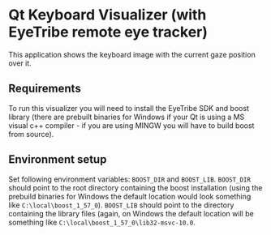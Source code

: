 # Qt Keyboard Visualizer (with EyeTribe remote eye tracker)

This application shows the keyboard image with the current gaze position over it.

## Requirements

To run this visualizer you will need to install the EyeTribe SDK and boost library (there are prebuilt binaries for Windows if your Qt is using a MS visual c++ compiler - if you are using MINGW you will have to build boost from source).

## Environment setup

Set following environment variables: `BOOST_DIR` and `BOOST_LIB`. `BOOST_DIR` should point to the root directory containing the boost installation (using the prebuild binaries for Windows the default location would look something like `C:\local\boost_1_57_0`). `BOOST_LIB` should point to the directory containing the library files (again, on Windows the default location will be something like `C:\local\boost_1_57_0\lib32-msvc-10.0`.
